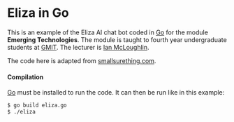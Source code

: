 # Eliza in Go

This is an example of the Eliza AI chat bot coded in [Go](http://golang.org) for the module **Emerging Technologies**.
The module is taught to fourth year undergraduate students at [GMIT](http://www.gmit.ie).
The lecturer is [Ian McLoughlin](https://ianmcloughlin.github.io).

The code here is adapted from [smallsurething.com](https://www.smallsurething.com/implementing-the-famous-eliza-chatbot-in-python/).

#### Compilation
[Go](https://golang.org) must be installed to run the code.
It can then be run like in this example:
```bash
$ go build eliza.go
$ ./eliza
```
